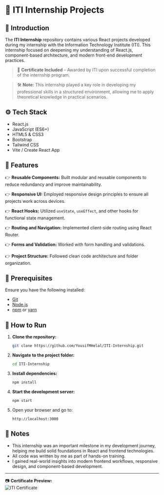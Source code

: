 
# 🧠 ITI Internship Projects

## <a name="introduction">🎉 Introduction</a>

The **ITI Internship** repository contains various React projects developed during my internship with the Information Technology Institute (ITI). This internship focused on deepening my understanding of React.js, component-based architecture, and modern front-end development practices.

> 📜 **Certificate Included** – Awarded by ITI upon successful completion of the internship program.

> 🛠️ **Note:** This internship played a key role in developing my professional skills in a structured environment, allowing me to apply theoretical knowledge in practical scenarios.

## <a name="tech-stack">⚙️ Tech Stack</a>

- React.js
- JavaScript (ES6+)
- HTML5 & CSS3
- Bootstrap
- Tailwind CSS
- Vite / Create React App

## <a name="features">🔋 Features</a>

👉 **Reusable Components:** Built modular and reusable components to reduce redundancy and improve maintainability.

👉 **Responsive UI:** Employed responsive design principles to ensure all projects work across devices.

👉 **React Hooks:** Utilized `useState`, `useEffect`, and other hooks for functional state management.

👉 **Routing and Navigation:** Implemented client-side routing using React Router.

👉 **Forms and Validation:** Worked with form handling and validations.

👉 **Project Structure:** Followed clean code architecture and folder organization.

## <a name="prerequisites">🔧 Prerequisites</a>

Ensure you have the following installed:

- [Git](https://git-scm.com/)
- [Node.js](https://nodejs.org/)
- [npm](https://www.npmjs.com/) or [yarn](https://yarnpkg.com/)

## <a name="installation">🚀 How to Run</a>

1. **Clone the repository:**
    ```bash
    git clone https://github.com/YousifMHelal/ITI-Internship.git
    ```

2. **Navigate to the project folder:**
    ```bash
    cd ITI-Internship
    ```

3. **Install dependencies:**
    ```bash
    npm install
    ```

4. **Start the development server:**
    ```bash
    npm start
    ```

5. Open your browser and go to:
    ```
    http://localhost:3000
    ```

## <a name="note">📌 Notes</a>

- This internship was an important milestone in my development journey, helping me build solid foundations in React and frontend technologies.  
- All code was written by me as part of hands-on training.  
- I gained real-world insights into modern frontend workflows, responsive design, and component-based development.

---

📷 **Certificate Preview:**  
![ITI Certificate](./ITI.jpg)
